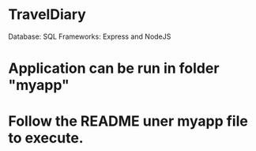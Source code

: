 # TravelDiary
Database: SQL
Frameworks: Express and NodeJS
#
#
# Application can be run in folder "myapp"
# Follow the README uner myapp file to execute.
 
